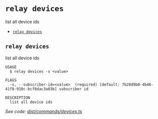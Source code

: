 `relay devices`
===============

list all device ids

* [`relay devices`](#relay-devices)

## `relay devices`

list all device ids

```
USAGE
  $ relay devices -s <value>

FLAGS
  -s, --subscriber-id=<value>  (required) [default: 7b28d9b0-4b46-41f8-910c-bcf8dac3a03b] subscriber id

DESCRIPTION
  list all device ids
```

_See code: [dist/commands/devices.ts](https://github.com/relaypro/relay-cli/blob/v1.2.4/dist/commands/devices.ts)_
